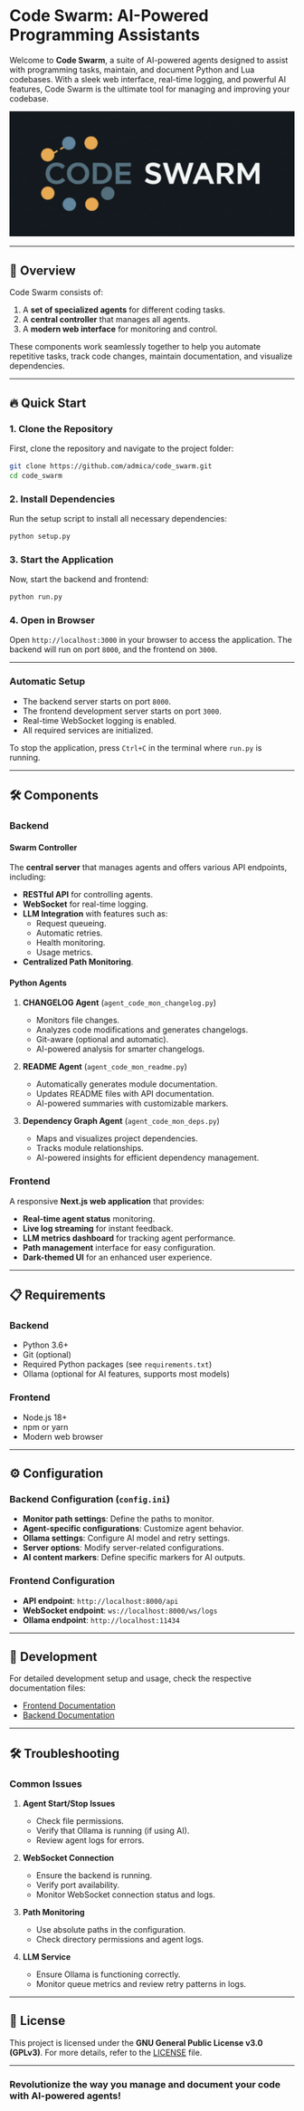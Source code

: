 # Code Swarm: AI-Powered Programming Assistants

Welcome to **Code Swarm**, a suite of AI-powered agents designed to assist with programming tasks, maintain, and document Python and Lua codebases. With a sleek web interface, real-time logging, and powerful AI features, Code Swarm is the ultimate tool for managing and improving your codebase.

![logo](logo.png)

---

## 🚀 **Overview**

Code Swarm consists of:
1. A **set of specialized agents** for different coding tasks.
2. A **central controller** that manages all agents.
3. A **modern web interface** for monitoring and control.

These components work seamlessly together to help you automate repetitive tasks, track code changes, maintain documentation, and visualize dependencies.

---

## 🔥 **Quick Start**

### 1. **Clone the Repository**

First, clone the repository and navigate to the project folder:

```bash
git clone https://github.com/admica/code_swarm.git
cd code_swarm
```

### 2. **Install Dependencies**

Run the setup script to install all necessary dependencies:

```bash
python setup.py
```

### 3. **Start the Application**

Now, start the backend and frontend:

```bash
python run.py
```

### 4. **Open in Browser**

Open `http://localhost:3000` in your browser to access the application. The backend will run on port `8000`, and the frontend on `3000`.

---

### **Automatic Setup**
- The backend server starts on port `8000`.
- The frontend development server starts on port `3000`.
- Real-time WebSocket logging is enabled.
- All required services are initialized.

To stop the application, press `Ctrl+C` in the terminal where `run.py` is running.

---

## 🛠️ **Components**

### **Backend**

#### **Swarm Controller**

The **central server** that manages agents and offers various API endpoints, including:
- **RESTful API** for controlling agents.
- **WebSocket** for real-time logging.
- **LLM Integration** with features such as:
  - Request queueing.
  - Automatic retries.
  - Health monitoring.
  - Usage metrics.
- **Centralized Path Monitoring**.

#### **Python Agents**

1. **CHANGELOG Agent** (`agent_code_mon_changelog.py`)
   - Monitors file changes.
   - Analyzes code modifications and generates changelogs.
   - Git-aware (optional and automatic).
   - AI-powered analysis for smarter changelogs.

2. **README Agent** (`agent_code_mon_readme.py`)
   - Automatically generates module documentation.
   - Updates README files with API documentation.
   - AI-powered summaries with customizable markers.

3. **Dependency Graph Agent** (`agent_code_mon_deps.py`)
   - Maps and visualizes project dependencies.
   - Tracks module relationships.
   - AI-powered insights for efficient dependency management.

### **Frontend**

A responsive **Next.js web application** that provides:
- **Real-time agent status** monitoring.
- **Live log streaming** for instant feedback.
- **LLM metrics dashboard** for tracking agent performance.
- **Path management** interface for easy configuration.
- **Dark-themed UI** for an enhanced user experience.

---

## 📋 **Requirements**

### **Backend**
- Python 3.6+
- Git (optional)
- Required Python packages (see `requirements.txt`)
- Ollama (optional for AI features, supports most models)

### **Frontend**
- Node.js 18+
- npm or yarn
- Modern web browser

---

## ⚙️ **Configuration**

### **Backend Configuration** (`config.ini`)
- **Monitor path settings**: Define the paths to monitor.
- **Agent-specific configurations**: Customize agent behavior.
- **Ollama settings**: Configure AI model and retry settings.
- **Server options**: Modify server-related configurations.
- **AI content markers**: Define specific markers for AI outputs.

### **Frontend Configuration**
- **API endpoint**: `http://localhost:8000/api`
- **WebSocket endpoint**: `ws://localhost:8000/ws/logs`
- **Ollama endpoint**: `http://localhost:11434`

---

## 📝 **Development**

For detailed development setup and usage, check the respective documentation files:
- [Frontend Documentation](frontend/README.md)
- [Backend Documentation](docs/backend.md)

---

## 🛠️ **Troubleshooting**

### **Common Issues**

1. **Agent Start/Stop Issues**
   - Check file permissions.
   - Verify that Ollama is running (if using AI).
   - Review agent logs for errors.

2. **WebSocket Connection**
   - Ensure the backend is running.
   - Verify port availability.
   - Monitor WebSocket connection status and logs.

3. **Path Monitoring**
   - Use absolute paths in the configuration.
   - Check directory permissions and agent logs.

4. **LLM Service**
   - Ensure Ollama is functioning correctly.
   - Monitor queue metrics and review retry patterns in logs.

---

## 📝 **License**

This project is licensed under the **GNU General Public License v3.0 (GPLv3)**. For more details, refer to the [LICENSE](LICENSE) file.

---

### Revolutionize the way you manage and document your code with AI-powered agents!
